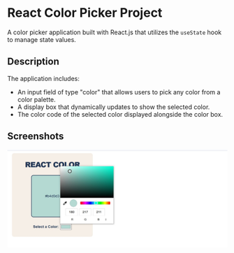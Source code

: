 # React Color Picker Project

A color picker application built with React.js that utilizes the `useState` hook to manage state values.

## Description

The application includes:

- An input field of type "color" that allows users to pick any color from a color palette.
- A display box that dynamically updates to show the selected color.
- The color code of the selected color displayed alongside the color box.

## Screenshots

![color picker](./src/assets/screenshots/Screenshot1.jpg)
